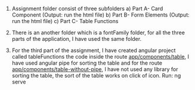 1) Assignment folder consist of three subfolders
        a) Part A- Card Component (Output: run the html file)
        b) Part B- Form Elements  (Output: run the html file)
        c) Part C- Table Functions

2) There is an another folder which is a fontFamily folder, for all the three parts of the application, I have used the same folder.

3) For the third part of the assignment, I have created angular project called tableFunctions the code inside the route [app/components/table](path: ''), I have used angular pipe for sorting the table
and for the route [app/components/table-without-pipe](path: '/table'), I have not used any library for sorting the table, the sort of the table works on click of icon.
Run: ng serve

